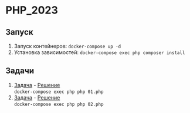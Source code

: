 # PHP_2023

## Запуск
1. Запуск контейнеров: `docker-compose up -d`
1. Установка зависимостей: `docker-compose exec php composer install`

## Задачи
1. [Задача](https://leetcode.com/problems/intersection-of-two-linked-lists/) - 
    [Решение](https://leetcode.com/problems/intersection-of-two-linked-lists/submissions/1008390677/)  
   `docker-compose exec php php 01.php`
1. [Задача](https://leetcode.com/problems/fraction-to-recurring-decimal/) -
   [Решение](https://leetcode.com/problems/fraction-to-recurring-decimal/submissions/1004337271/)  
   `docker-compose exec php php 02.php`
